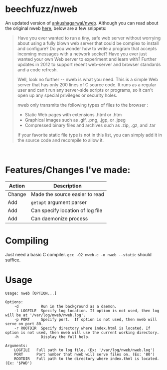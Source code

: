 # beechfuzz/nweb

An updated version of [ankushagarwal/nweb](https://github.com/ankushagarwal/nweb).  Although you can read about the original nweb [here](https://www.ibm.com/developerworks/systems/library/es-nweb/index.html), below are a few snippets:


>Have you ever wanted to run a tiny, safe web server without worrying about using a fully blown web server that could be complex to install and configure? Do you wonder how to write a program that accepts incoming messages with a network socket? Have you ever just wanted your own Web server to experiment and learn with? Further updates in 2012 to support recent web-server and browser standards and a code refresh.
>
>Well, look no further -- nweb is what you need. This is a simple Web server that has only 200 lines of C source code. It runs as a regular user and can't run any server-side scripts or programs, so it can't open up any special privileges or security holes.
>
>nweb only transmits the following types of files to the browser :
>* Static Web pages with extensions .html or .htm
>* Graphical images such as .gif, .png, .jgp, or .jpeg
>* Compressed binary files and archives such as .zip, .gz, and .tar
>
>If your favorite static file type is not in this list, you can simply add it in the source code and recompile to allow it.


&nbsp;

# Features/Changes I've made:

Action|Description
-|-
Change|Made the source easier to read
Add|`getopt` argument parser
Add|Can specify location of log file
Add|Can daemonize process

# Compiling

Just need a basic C compiler.  `gcc -O2 nweb.c -o nweb --static` should suffice.

# Usage

    Usage: nweb [OPTION...]
    
    Options:
        -d          Run in the background as a daemon.
        -l LOGFILE  Specify log location. If option is not used, then log will be at '/var/log/nweb/nweb.log'.
        -p PORT     Specify port.  If option is not used, then nweb will serve on port 80.
        -r ROOTDIR  Specify directory where index.html is located. If option is not used, then nweb will use the current working directory.
        -h          Display the full help.
    
    Arguments:
        LOGFILE   Full path to log file. (Ex: '/var/log/nweb/nweb.log')
        PORT      Port number that nweb will serve files on. (Ex: '80')
        ROOTDIR   Full path to the directory where index.thml is located. (Ex: '$PWD')

